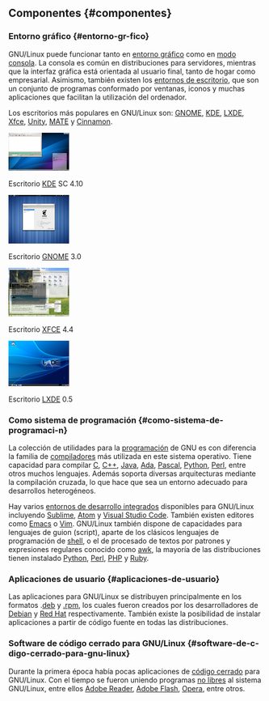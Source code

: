 ## Componentes {#componentes}

### Entorno gráfico {#entorno-gr-fico}

GNU/Linux puede funcionar tanto en [entorno gráfico](https://www.google.com/url?q=https://es.wikipedia.org/wiki/Interfaz_gr%25C3%25A1fica&sa=D&ust=1509364089102000&usg=AFQjCNFAS0cf1pGFDUVL7_VmvquZCiH1Zw) como en [modo consola](https://www.google.com/url?q=https://es.wikipedia.org/wiki/Interfaz_de_l%25C3%25ADnea_de_comandos&sa=D&ust=1509364089103000&usg=AFQjCNHJTvHrBXlROTewIihnuCGUuJzD5Q). La consola es común en distribuciones para servidores, mientras que la interfaz gráfica está orientada al usuario final, tanto de hogar como empresarial. Asimismo, también existen los [entornos de escritorio](https://www.google.com/url?q=https://es.wikipedia.org/wiki/Entorno_de_escritorio&sa=D&ust=1509364089103000&usg=AFQjCNHDW0BmT_m0uxIxjkBWbabTxjmDSQ), que son un conjunto de programas conformado por ventanas, iconos y muchas aplicaciones que facilitan la utilización del ordenador.

Los escritorios más populares en GNU/Linux son: [GNOME](https://www.google.com/url?q=https://es.wikipedia.org/wiki/GNOME&sa=D&ust=1509364089104000&usg=AFQjCNErUlAgfkyswwRxyowhgCQnJU5SzA), [KDE](https://www.google.com/url?q=https://es.wikipedia.org/wiki/KDE&sa=D&ust=1509364089105000&usg=AFQjCNG3ZC6Dgoi6Tj2G9LXRSSkmVek5LQ), [LXDE](https://www.google.com/url?q=https://es.wikipedia.org/wiki/LXDE&sa=D&ust=1509364089105000&usg=AFQjCNEh1PYKKLXXhg8-GiDD5LOScDnDTw), [Xfce](https://www.google.com/url?q=https://es.wikipedia.org/wiki/Xfce&sa=D&ust=1509364089106000&usg=AFQjCNFiadfznpeiYtL3C3qSW-lEXFFH1w), [Unity](https://www.google.com/url?q=https://es.wikipedia.org/wiki/Unity_(entorno_de_escritorio)&sa=D&ust=1509364089106000&usg=AFQjCNGwjaTbMmUz4_53rn_C1sMo5eqL_w), [MATE](https://www.google.com/url?q=https://es.wikipedia.org/wiki/MATE&sa=D&ust=1509364089107000&usg=AFQjCNHRoG45mBVSLAVxWMwTr91VaalmBw) y [Cinnamon](https://www.google.com/url?q=https://es.wikipedia.org/wiki/Cinnamon&sa=D&ust=1509364089107000&usg=AFQjCNFRF1NEmyxC4SaDhLJ7_4ZQiWHy2Q).

![](/images/image66.png)

Escritorio [KDE](https://www.google.com/url?q=https://es.wikipedia.org/wiki/KDE&sa=D&ust=1509364089108000&usg=AFQjCNEPNKugeeAs27jnfxCe1IRKFLR_7A) SC 4.10

![](/images/image11.png)

Escritorio [GNOME](https://www.google.com/url?q=https://es.wikipedia.org/wiki/GNOME&sa=D&ust=1509364089109000&usg=AFQjCNHVYL-f2ZkmnwkoDBEjL1oDKFDbNw) 3.0

![](/images/image7.png)

Escritorio [XFCE](https://www.google.com/url?q=https://es.wikipedia.org/wiki/XFCE&sa=D&ust=1509364089109000&usg=AFQjCNEmFehX5NxUMe3l4G0EWXZ0LjBKAw) 4.4

![](/images/image45.png)

Escritorio [LXDE](https://www.google.com/url?q=https://es.wikipedia.org/wiki/LXDE&sa=D&ust=1509364089110000&usg=AFQjCNHLgsIS11-eQnNPXVgQWaqYiSqrrA) 0.5

### Como sistema de programación {#como-sistema-de-programaci-n}

La colección de utilidades para la [programación](https://www.google.com/url?q=https://es.wikipedia.org/wiki/Programaci%25C3%25B3n&sa=D&ust=1509364089111000&usg=AFQjCNFFMFBCWOy3FNf5vlml_KRS-HWcXQ) de GNU es con diferencia la familia de [compiladores](https://www.google.com/url?q=https://es.wikipedia.org/wiki/Compilador&sa=D&ust=1509364089112000&usg=AFQjCNH2yOEr5pZT6h6hyvvW6-P3iwHipQ) más utilizada en este sistema operativo. Tiene capacidad para compilar [C](https://www.google.com/url?q=https://es.wikipedia.org/wiki/C&sa=D&ust=1509364089112000&usg=AFQjCNH4cMmTp0ryCpguiDyjALUBRMzqmQ), [C++](https://www.google.com/url?q=https://es.wikipedia.org/wiki/C%252B%252B&sa=D&ust=1509364089113000&usg=AFQjCNH3tlwwrgb3zjdKOtuRQNpLZrxdqw), [Java](https://www.google.com/url?q=https://es.wikipedia.org/wiki/Lenguaje_de_programaci%25C3%25B3n_Java&sa=D&ust=1509364089113000&usg=AFQjCNHhXuu-SB2mGEerqQDcbb6j_RvAKQ), [Ada](https://www.google.com/url?q=https://es.wikipedia.org/wiki/Lenguaje_de_programaci%25C3%25B3n_Ada&sa=D&ust=1509364089114000&usg=AFQjCNHZ95RJJNfpcspcZoz9AkjYaJ2wFQ), [Pascal](https://www.google.com/url?q=https://es.wikipedia.org/wiki/Pascal_(lenguaje_de_programaci%25C3%25B3n)&sa=D&ust=1509364089114000&usg=AFQjCNEObdN4vMazr5KnEo3Us7D99gF74Q), [Python](https://www.google.com/url?q=https://es.wikipedia.org/wiki/Python&sa=D&ust=1509364089115000&usg=AFQjCNECyIEWZR_9oaec7XthBRhWy9Hf9g), [Perl](https://www.google.com/url?q=https://es.wikipedia.org/wiki/Perl&sa=D&ust=1509364089115000&usg=AFQjCNGx7WSNeufxich5uXEa-TcafVN89g), entre otros muchos lenguajes. Además soporta diversas arquitecturas mediante la compilación cruzada, lo que hace que sea un entorno adecuado para desarrollos heterogéneos.

Hay varios [entornos de desarrollo integrados](https://www.google.com/url?q=https://es.wikipedia.org/wiki/Entorno_de_desarrollo_integrado&sa=D&ust=1509364089116000&usg=AFQjCNGeT8BNCgU-i_01ASZsAt2fPzfUAw) disponibles para GNU/Linux incluyendo [Sublime](https://www.google.com/url?q=https://www.sublimetext.com/&sa=D&ust=1509364089117000&usg=AFQjCNFm6J1dH_VCyHZmMSa0VPDJ6m-oeg), [Atom](https://www.google.com/url?q=https://atom.io/&sa=D&ust=1509364089117000&usg=AFQjCNF-wsgzOQff4bQ7812SY4DEW5720A) y [Visual Studio Code](https://www.google.com/url?q=https://code.visualstudio.com/&sa=D&ust=1509364089117000&usg=AFQjCNHzETcMY--LodGpApWaDbpU1BLXgQ). También existen editores como [Emacs](https://www.google.com/url?q=https://es.wikipedia.org/wiki/Emacs&sa=D&ust=1509364089118000&usg=AFQjCNFFP3rdmlbQNf4_52RnEyZZOKyK-A) o [Vim](https://www.google.com/url?q=https://es.wikipedia.org/wiki/Vim&sa=D&ust=1509364089118000&usg=AFQjCNH63VMzj0kfRJRuLvDWs5BC3iTOPg). GNU/Linux también dispone de capacidades para lenguajes de guion (script), aparte de los clásicos lenguajes de programación de [shell](https://www.google.com/url?q=https://es.wikipedia.org/wiki/Int%25C3%25A9rprete_de_comandos&sa=D&ust=1509364089119000&usg=AFQjCNFB97vvw6X9NxUc0NLdA_hUVap1Ig), o el de procesado de textos por patrones y expresiones regulares conocido como [awk](https://www.google.com/url?q=https://es.wikipedia.org/wiki/Awk&sa=D&ust=1509364089119000&usg=AFQjCNEPb5KmQJ0os75WFAiMRPndCdphPw), la mayoría de las distribuciones tienen instalado [Python](https://www.google.com/url?q=https://es.wikipedia.org/wiki/Python&sa=D&ust=1509364089120000&usg=AFQjCNEHacXtNZ8ifvwWO3SxV4RoYcfjPg), [Perl](https://www.google.com/url?q=https://es.wikipedia.org/wiki/Perl&sa=D&ust=1509364089120000&usg=AFQjCNH5oQv0BSsH5TwtyVNfsvr4F8PQDg), [PHP](https://www.google.com/url?q=https://es.wikipedia.org/wiki/PHP&sa=D&ust=1509364089120000&usg=AFQjCNFvFD_p0YRA5uZCURgikQQ5i_VvBg) y [Ruby](https://www.google.com/url?q=https://es.wikipedia.org/wiki/Ruby&sa=D&ust=1509364089121000&usg=AFQjCNHwc3bi3hts35OzgRcppgzmOEwUNg).

### Aplicaciones de usuario {#aplicaciones-de-usuario}

Las aplicaciones para GNU/Linux se distribuyen principalmente en los formatos .[deb](https://www.google.com/url?q=https://es.wikipedia.org/wiki/Deb&sa=D&ust=1509364089122000&usg=AFQjCNHpotV0zY3m_KKRAx5ZArktjDhhfg) y [.rpm](https://www.google.com/url?q=https://es.wikipedia.org/wiki/RPM_Package_Manager&sa=D&ust=1509364089122000&usg=AFQjCNGmh-9oUFjB1Yf_zsM5M7bRgCaHOw), los cuales fueron creados por los desarrolladores de [Debian](https://www.google.com/url?q=https://es.wikipedia.org/wiki/Debian&sa=D&ust=1509364089122000&usg=AFQjCNHMCB7N7eQB_m6KHUGyX5r3558VQQ) y [Red Hat](https://www.google.com/url?q=https://es.wikipedia.org/wiki/Red_Hat&sa=D&ust=1509364089123000&usg=AFQjCNEDZu4fE7CH7_PyTSIoGU91wrPJRw) respectivamente. También existe la posibilidad de instalar aplicaciones a partir de código fuente en todas las distribuciones.

### Software de código cerrado para GNU/Linux {#software-de-c-digo-cerrado-para-gnu-linux}

Durante la primera época había pocas aplicaciones de [código cerrado](https://www.google.com/url?q=https://es.wikipedia.org/wiki/C%25C3%25B3digo_cerrado&sa=D&ust=1509364089123000&usg=AFQjCNHjOxZhSQsboQv9a-nfZCQJBXysqA) para GNU/Linux. Con el tiempo se fueron uniendo programas [no libres](https://www.google.com/url?q=https://es.wikipedia.org/wiki/Software_privativo&sa=D&ust=1509364089124000&usg=AFQjCNHnE-sGasxSisVI13lO3qvRusWZWw) al sistema GNU/Linux, entre ellos [Adobe Reader](https://www.google.com/url?q=https://es.wikipedia.org/wiki/Adobe_Reader&sa=D&ust=1509364089124000&usg=AFQjCNFn_KVxuS72b_7vxlJ9q2J6Qb63zg), [Adobe Flash](https://www.google.com/url?q=https://es.wikipedia.org/wiki/Adobe_Flash&sa=D&ust=1509364089124000&usg=AFQjCNHPwm-WNAF9hpSd5px6HW3Lbf32ng), [Opera](https://www.google.com/url?q=https://es.wikipedia.org/wiki/Opera_(navegador)&sa=D&ust=1509364089125000&usg=AFQjCNFcoLxOF--0h-Dq2YIQuf6bnWMizg), entre otros.